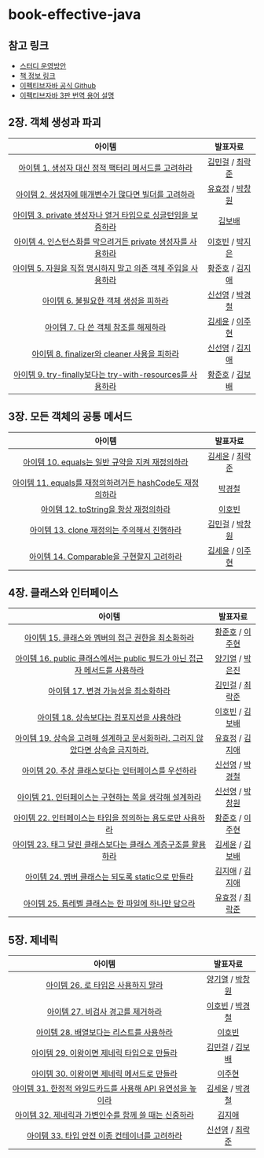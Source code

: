 # book-effective-java

## 참고 링크
- [스터디 운영방안](https://www.notion.so/5eb841d5c4b8401bac02ab8ffd71d1a9)
- [책 정보 링크](https://www.aladin.co.kr/shop/wproduct.aspx?ItemId=171196410)
- [이펙티브자바 공식 Github](https://github.com/WegraLee/effective-java-3e-source-code)
- [이펙티브자바 3판 번역 용어 설명](https://docs.google.com/document/d/1Nw-_FJKre9x7Uy6DZ0NuAFyYUCjBPCpINxqrP0JFuXk/edit)

## 2장. 객체 생성과 파괴
| 아이템 | 발표자료
:---: | :---:
[아이템 1. 생성자 대신 정적 팩터리 메서드를 고려하라](https://github.com/Blog-Posting/book-effective-java/issues/1) | [김민걸](https://github.com/Blog-Posting/book-effective-java/blob/main/2%EC%9E%A5/1_%EC%83%9D%EC%84%B1%EC%9E%90_%EB%8C%80%EC%8B%A0_%EC%A0%95%EC%A0%81%20%ED%8C%A9%ED%84%B0%EB%A6%AC_%EB%A9%94%EC%84%9C%EB%93%9C%EB%A5%BC_%EA%B3%A0%EB%A0%A4%ED%95%98%EB%9D%BC_%EA%B9%80%EB%AF%BC%EA%B1%B8.md) / [최락준](https://github.com/Blog-Posting/book-effective-java/blob/main/2%EC%9E%A5/1_%EC%83%9D%EC%84%B1%EC%9E%90_%EB%8C%80%EC%8B%A0_%EC%A0%95%EC%A0%81%20%ED%8C%A9%ED%84%B0%EB%A6%AC_%EB%A9%94%EC%84%9C%EB%93%9C%EB%A5%BC_%EA%B3%A0%EB%A0%A4%ED%95%98%EB%9D%BC_%EC%B5%9C%EB%9D%BD%EC%A4%80.md)
[아이템 2. 생성자에 매개변수가 많다면 빌더를 고려하라](https://github.com/Blog-Posting/book-effective-java/issues/2) | [유효정](https://github.com/Blog-Posting/book-effective-java/blob/main/2%EC%9E%A5/2_%EC%83%9D%EC%84%B1%EC%9E%90%EC%97%90_%EB%A7%A4%EA%B0%9C%EB%B3%80%EC%88%98%EA%B0%80_%EB%A7%8E%EB%8B%A4%EB%A9%B4_%EB%B9%8C%EB%8D%94%EB%A5%BC_%EA%B3%A0%EB%A0%A4%ED%95%98%EB%9D%BC_%EC%9C%A0%ED%9A%A8%EC%A0%95.pdf) / [박창원](https://github.com/Blog-Posting/book-effective-java/blob/main/2%EC%9E%A5/2_%EC%83%9D%EC%84%B1%EC%9E%90%EC%97%90%20%EB%A7%A4%EA%B0%9C%EB%B3%80%EC%88%98%EA%B0%80%20%EB%A7%8E%EB%8B%A4%EB%A9%B4%20%EB%B9%8C%EB%8D%94%EB%A5%BC%20%EA%B3%A0%EB%A0%A4%ED%95%98%EB%9D%BC_%EB%B0%95%EC%B0%BD%EC%9B%90.md)  
[아이템 3. private 생성자나 열거 타입으로 싱글턴임을 보증하라](https://github.com/Blog-Posting/book-effective-java/issues/3) | [김보배](https://github.com/Blog-Posting/book-effective-java/blob/main/2%EC%9E%A5/3_private%20%EC%83%9D%EC%84%B1%EC%9E%90%EB%82%98%20%EC%97%B4%EA%B1%B0%20%ED%83%80%EC%9E%85%EC%9C%BC%EB%A1%9C%20%EC%8B%B1%EA%B8%80%ED%84%B4%EC%9E%84%EC%9D%84%20%EB%B3%B4%EC%A6%9D%ED%95%98%EB%9D%BC_%EA%B9%80%EB%B3%B4%EB%B0%B0.md) 
[아이템 4. 인스턴스화를 막으려거든 private 생성자를 사용하라](https://github.com/Blog-Posting/book-effective-java/issues/4) | [이호빈](https://github.com/Blog-Posting/book-effective-java/blob/main/2%EC%9E%A5/4_%EC%9D%B8%EC%8A%A4%ED%84%B4%EC%8A%A4%ED%99%94%EB%A5%BC_%EB%A7%89%EC%9C%BC%EB%A0%A4%EA%B1%B0%EB%93%A0_private_%EC%83%9D%EC%84%B1%EC%9E%90%EB%A5%BC_%EC%82%AC%EC%9A%A9%ED%95%98%EB%9D%BC_%EC%9D%B4%ED%98%B8%EB%B9%88.md) / [박지은](https://github.com/Blog-Posting/book-effective-java/blob/main/2%EC%9E%A5/4_%EC%9D%B8%EC%8A%A4%ED%84%B4%EC%8A%A4%ED%99%94%EB%A5%BC_%EB%A7%89%EC%9C%BC%EB%A0%A4%EA%B1%B0%EB%93%A0_private_%EC%83%9D%EC%84%B1%EC%9E%90%EB%A5%BC_%EC%82%AC%EC%9A%A9%ED%95%98%EB%9D%BC_%EB%B0%95%EC%A7%80%EC%9D%80.dㅛ)
[아이템 5. 자원을 직접 명시하지 말고 의존 객체 주입을 사용하라](https://github.com/Blog-Posting/book-effective-java/issues/5) | [황준호](https://github.com/Blog-Posting/book-effective-java/blob/main/2%EC%9E%A5/5_%EC%9E%90%EC%9B%90%EC%9D%84_%EC%A7%81%EC%A0%91_%EB%AA%85%EC%8B%9C%ED%95%98%EC%A7%80_%EB%A7%90%EA%B3%A0_%EC%9D%98%EC%A1%B4_%EA%B0%9D%EC%B2%B4_%EC%A3%BC%EC%9E%85%EC%9D%84_%EC%82%AC%EC%9A%A9%ED%95%98%EB%9D%BC_%ED%99%A9%EC%A4%80%ED%98%B8.md) / [김지애](https://github.com/Blog-Posting/book-effective-java/blob/main/2%EC%9E%A5/5_%EC%9E%90%EC%9B%90%EC%9D%84%20%EC%A7%81%EC%A0%91%20%EB%AA%85%EC%8B%9C%ED%95%98%EC%A7%80%20%EB%A7%90%EA%B3%A0%20%EC%9D%98%EC%A1%B4%20%EA%B0%9D%EC%B2%B4%20%EC%A3%BC%EC%9E%85%EC%9D%84%20%EC%82%AC%EC%9A%A9%ED%95%98%EB%9D%BC_jiae.md)   
[아이템 6. 불필요한 객체 생성을 피하라](https://github.com/Blog-Posting/book-effective-java/issues/6) | [신선영](https://github.com/Blog-Posting/book-effective-java/blob/main/2%EC%9E%A5/6_%EB%B6%88%ED%95%84%EC%9A%94%ED%95%9C_%EA%B0%9D%EC%B2%B4_%EC%83%9D%EC%84%B1%EC%9D%84_%ED%94%BC%ED%95%98%EB%9D%BC_%EC%8B%A0%EC%84%A0%EC%98%81.md) / [박경철](https://github.com/Blog-Posting/book-effective-java/blob/main/2%EC%9E%A5/6_%EB%B6%88%ED%95%84%EC%9A%94%ED%95%9C_%EA%B0%9D%EC%B2%B4_%EC%83%9D%EC%84%B1%EC%9D%84_%ED%94%BC%ED%95%98%EB%9D%BC_%EB%B0%95%EA%B2%BD%EC%B2%A0.md)
[아이템 7. 다 쓴 객체 참조를 해제하라](https://github.com/Blog-Posting/book-effective-java/issues/7) |  [김세윤](https://github.com/Blog-Posting/book-effective-java/blob/main/2%EC%9E%A5/7_%EB%8B%A4%20%EC%93%B4%20%EA%B0%9D%EC%B2%B4%20%EC%B0%B8%EC%A1%B0%EB%A5%BC%20%ED%95%B4%EC%A0%9C%ED%95%98%EB%9D%BC_%EA%B9%80%EC%84%B8%EC%9C%A4.md) / [이주현](https://github.com/Blog-Posting/book-effective-java/blob/main/2%EC%9E%A5/7_%EB%8B%A4%20%EC%93%B4%20%EA%B0%9D%EC%B2%B4%20%EC%B0%B8%EC%A1%B0%EB%A5%BC%20%ED%95%B4%EC%A0%9C%ED%95%98%EB%9D%BC_%EC%9D%B4%EC%A3%BC%ED%98%84.md)
[아이템 8. finalizer와 cleaner 사용을 피하라](https://github.com/Blog-Posting/book-effective-java/issues/8) |  [신선영](https://github.com/Blog-Posting/book-effective-java/blob/main/2%EC%9E%A5/8_finalizer%EC%99%80_cleaner_%EC%82%AC%EC%9A%A9%EC%9D%84_%ED%94%BC%ED%95%98%EB%9D%BC_%EC%8B%A0%EC%84%A0%EC%98%81.md) / [김지애](https://github.com/Meet-Coder-Study/book-effective-java/blob/main/2%EC%9E%A5/8_finalizer%EC%99%80%20cleaner%20%EC%82%AC%EC%9A%A9%EC%9D%84%20%ED%94%BC%ED%95%98%EB%9D%BC_jiae.md)
[아이템 9. try-finally보다는 try-with-resources를 사용하라](https://github.com/Blog-Posting/book-effective-java/issues/9) | [황준호](https://github.com/Blog-Posting/book-effective-java/blob/main/2%EC%9E%A5/9_try_finally%EB%B3%B4%EB%8B%A4%EB%8A%94_try_with_resources%EB%A5%BC_%EC%82%AC%EC%9A%A9%ED%95%98%EB%9D%BC_%ED%99%A9%EC%A4%80%ED%98%B8.md) / [김보배](https://github.com/Blog-Posting/book-effective-java/blob/main/2%EC%9E%A5/9_try-finally%EB%B3%B4%EB%8B%A4%EB%8A%94%20try-with-resources%EB%A5%BC%20%EC%82%AC%EC%9A%A9%ED%95%98%EB%9D%BC_%EA%B9%80%EB%B3%B4%EB%B0%B0.md)

## 3장. 모든 객체의 공통 메서드
| 아이템 | 발표자료
:---: | :---:
[아이템 10. equals는 일반 규약을 지켜 재정의하라](https://github.com/Blog-Posting/book-effective-java/issues/10) | [김세윤](https://github.com/Blog-Posting/book-effective-java/blob/main/3%EC%9E%A5/10_equals%EB%8A%94%20%EC%9D%BC%EB%B0%98%20%EA%B7%9C%EC%95%BD%EC%9D%84%20%EC%A7%80%EC%BC%9C%20%EC%9E%AC%EC%A0%95%EC%9D%98%ED%95%98%EB%9D%BC_%EA%B9%80%EC%84%B8%EC%9C%A4.md) / [최락준](https://github.com/Blog-Posting/book-effective-java/blob/main/3%EC%9E%A5/10_equals%EB%8A%94%20%EC%9D%BC%EB%B0%98%20%EA%B7%9C%EC%95%BD%EC%9D%84%20%EC%A7%80%EC%BC%9C%20%EC%9E%AC%EC%A0%95%EC%9D%98%ED%95%98%EB%9D%BC_%EC%B5%9C%EB%9D%BD%EC%A4%80.md)
[아이템 11. equals를 재정의하려거든 hashCode도 재정의하라](https://github.com/Blog-Posting/book-effective-java/issues/11) | [박경철](https://github.com/Blog-Posting/book-effective-java/blob/main/3%EC%9E%A5/11_equals%EB%A5%BC_%EC%9E%AC%EC%A0%95%EC%9D%98%ED%95%98%EB%A0%A4%EA%B1%B0%EB%93%A0_hashCode%EB%8F%84_%EC%9E%AC%EC%A0%95%EC%9D%98%ED%95%98%EB%9D%BC_%EB%B0%95%EA%B2%BD%EC%B2%A0.md)
[아이템 12. toString을 항상 재정의하라](https://github.com/Blog-Posting/book-effective-java/issues/12) | [이호빈](https://github.com/Blog-Posting/book-effective-java/blob/main/3%EC%9E%A5/12_toString%EC%9D%84_%ED%95%AD%EC%83%81_%EC%9E%AC%EC%A0%95%EC%9D%98%ED%95%98%EB%9D%BC_%EC%9D%B4%ED%98%B8%EB%B9%88.md)
[아이템 13. clone 재정의는 주의해서 진행하라](https://github.com/Blog-Posting/book-effective-java/issues/13) | [김민걸](https://github.com/Blog-Posting/book-effective-java/blob/main/3%EC%9E%A5/13_clone_%EC%9E%AC%EC%A0%95%EC%9D%98%EB%8A%94_%EC%A3%BC%EC%9D%98%ED%95%B4%EC%84%9C_%EC%A7%84%ED%96%89%ED%95%98%EB%9D%BC_%EA%B9%80%EB%AF%BC%EA%B1%B8.md) / [박창원](https://github.com/Blog-Posting/book-effective-java/blob/main/3%EC%9E%A5/13_clone_%EC%9E%AC%EC%A0%95%EC%9D%98%EB%8A%94_%EC%A3%BC%EC%9D%98%ED%95%B4%EC%84%9C_%EC%A7%84%ED%96%89%ED%95%98%EB%9D%BC_%EB%B0%95%EC%B0%BD%EC%9B%90.md)
[아이템 14. Comparable을 구현할지 고려하라](https://github.com/Blog-Posting/book-effective-java/issues/14) | [김세윤](https://github.com/Meet-Coder-Study/book-effective-java/blob/main/3%EC%9E%A5/14_comparable%EC%9D%84%20%EA%B5%AC%ED%98%84%ED%95%A0%EC%A7%80%20%EA%B3%A0%EB%A0%A4%20%ED%95%98%EB%9D%BC_%EA%B9%80%EC%84%B8%EC%9C%A4.md) / [이주현](https://github.com/Blog-Posting/book-effective-java/blob/main/3%EC%9E%A5/14_Comparable%EC%9D%84_%EA%B5%AC%ED%98%84%ED%95%A0%EC%A7%80_%EA%B3%A0%EB%A0%A4%ED%95%98%EB%9D%BC_%EC%9D%B4%EC%A3%BC%ED%98%84.md)

## 4장. 클래스와 인터페이스
| 아이템 | 발표자료
:---: | :---:
[아이템 15. 클래스와 멤버의 접근 권한을 최소화하라](https://github.com/Meet-Coder-Study/book-effective-java/issues/15) | [황준호](https://github.com/Meet-Coder-Study/book-effective-java/blob/main/4%EC%9E%A5/15_%ED%81%B4%EB%9E%98%EC%8A%A4%EC%99%80_%EB%A9%A4%EB%B2%84%EC%9D%98_%EC%A0%91%EA%B7%BC_%EA%B6%8C%ED%95%9C%EC%9D%84_%EC%B5%9C%EC%86%8C%ED%99%94%ED%95%98%EB%9D%BC_%ED%99%A9%EC%A4%80%ED%98%B8.md) / [이주현](https://github.com/Meet-Coder-Study/book-effective-java/blob/main/4%EC%9E%A5/15_%ED%81%B4%EB%9E%98%EC%8A%A4%EC%99%80%20%EB%A9%A4%EB%B2%84%EC%9D%98%20%EC%A0%91%EA%B7%BC%20%EA%B6%8C%ED%95%9C%EC%9D%84%20%EC%B5%9C%EC%86%8C%ED%99%94%ED%95%98%EB%9D%BC_%EC%9D%B4%EC%A3%BC%ED%98%84.md)
[아이템 16. public 클래스에서는 public 필드가 아닌 접근자 메서드를 사용하라](https://github.com/Meet-Coder-Study/book-effective-java/issues/16) | [양기열](https://github.com/Meet-Coder-Study/book-effective-java/blob/main/4%EC%9E%A5/16_public_%ED%81%B4%EB%9E%98%EC%8A%A4%EC%97%90%EC%84%9C%EB%8A%94_public_%ED%95%84%EB%93%9C%EA%B0%80_%EC%95%84%EB%8B%8C_%EC%A0%91%EA%B7%BC%EC%9E%90_%EB%A9%94%EC%84%9C%EB%93%9C%EB%A5%BC_%EC%82%AC%EC%9A%A9%ED%95%98%EB%9D%BC_%EC%96%91%EA%B8%B0%EC%97%B4.md) / [박은진](https://github.com/Meet-Coder-Study/book-effective-java/blob/main/4%EC%9E%A5/16_public_%ED%81%B4%EB%9E%98%EC%8A%A4%EC%97%90%EC%84%9C%EB%8A%94_public_%ED%95%84%EB%93%9C%EA%B0%80_%EC%95%84%EB%8B%8C_%EC%A0%91%EA%B7%BC%EC%9E%90_%EB%A9%94%EC%84%9C%EB%93%9C%EB%A5%BC_%EC%82%AC%EC%9A%A9%ED%95%98%EB%9D%BC_%EB%B0%95%EC%9D%80%EC%A7%84.md)
[아이템 17. 변경 가능성을 최소화하라](https://github.com/Meet-Coder-Study/book-effective-java/issues/17) | [김민걸](https://github.com/Meet-Coder-Study/book-effective-java/blob/main/4%EC%9E%A5/17_%EB%B3%80%EA%B2%BD_%EA%B0%80%EB%8A%A5%EC%84%B1%EC%9D%84_%EC%B5%9C%EC%86%8C%ED%99%94%ED%95%98%EB%9D%BC_%EA%B9%80%EB%AF%BC%EA%B1%B8.md) / [최락준](https://github.com/Meet-Coder-Study/book-effective-java/blob/main/4%EC%9E%A5/17_%EB%B3%80%EA%B2%BD_%EA%B0%80%EB%8A%A5%EC%84%B1%EC%9D%84_%EC%B5%9C%EC%86%8C%ED%99%94%ED%95%98%EB%9D%BC_%EC%B5%9C%EB%9D%BD%EC%A4%80.md)
[아이템 18. 상속보다는 컴포지션을 사용하라](https://github.com/Meet-Coder-Study/book-effective-java/issues/18) | [이호빈](https://github.com/Meet-Coder-Study/book-effective-java/blob/main/4%EC%9E%A5/18_%EC%83%81%EC%86%8D%EB%B3%B4%EB%8B%A4%EB%8A%94_%EC%BB%B4%ED%8F%AC%EC%A7%80%EC%85%98%EC%9D%84_%EC%82%AC%EC%9A%A9%ED%95%98%EB%9D%BC_%EC%9D%B4%ED%98%B8%EB%B9%88.md) / [김보배](https://github.com/Meet-Coder-Study/book-effective-java/blob/main/4%EC%9E%A5/18_%EC%83%81%EC%86%8D%EB%B3%B4%EB%8B%A4%EB%8A%94_%EC%BB%B4%ED%8F%AC%EC%A7%80%EC%85%98%EC%9D%84_%EC%82%AC%EC%9A%A9%ED%95%98%EB%9D%BC_%EA%B9%80%EB%B3%B4%EB%B0%B0.md)
[아이템 19. 상속을 고려해 설계하고 문서화하라. 그러지 않았다면 상속을 금지하라.](https://github.com/Meet-Coder-Study/book-effective-java/issues/19) | [유효정](https://github.com/Meet-Coder-Study/book-effective-java/blob/main/4%EC%9E%A5/19_%EC%83%81%EC%86%8D%EC%9D%84%20%EA%B3%A0%EB%A0%A4%ED%95%B4%20%EC%84%A4%EA%B3%84%ED%95%98%EA%B3%A0%20%EB%AC%B8%EC%84%9C%ED%99%94%ED%95%98%EB%9D%BC.%20%EA%B7%B8%EB%9F%AC%EC%A7%80%20%EC%95%8A%EC%95%98%EB%8B%A4%EB%A9%B4%20%EC%83%81%EC%86%8D%EC%9D%84%20%EA%B8%88%EC%A7%80%ED%95%98%EB%9D%BC_%EC%9C%A0%ED%9A%A8%EC%A0%95.pdf) / [김지애](https://github.com/Meet-Coder-Study/book-effective-java/blob/main/4%EC%9E%A5/19_%EC%83%81%EC%86%8D%EC%9D%84%20%EA%B3%A0%EB%A0%A4%ED%95%B4%20%EC%84%A4%EA%B3%84%ED%95%98%EA%B3%A0%20%EB%AC%B8%EC%84%9C%ED%99%94%ED%95%98%EB%9D%BC.%20%EA%B7%B8%EB%9F%AC%EC%A7%80%20%EC%95%8A%EC%95%98%EB%8B%A4%EB%A9%B4%20%EC%83%81%EC%86%8D%EC%9D%84%20%EA%B8%88%EC%A7%80%ED%95%98%EB%9D%BC_jiae.md)
[아이템 20. 추상 클래스보다는 인터페이스를 우선하라](https://github.com/Meet-Coder-Study/book-effective-java/issues/20) | [신선영](https://github.com/Meet-Coder-Study/book-effective-java/blob/main/4%EC%9E%A5/20_%EC%B6%94%EC%83%81_%ED%81%B4%EB%9E%98%EC%8A%A4_%EB%B3%B4%EB%8B%A4%EB%8A%94_%EC%9D%B8%ED%84%B0%ED%8E%98%EC%9D%B4%EC%8A%A4%EB%A5%BC_%EC%9A%B0%EC%84%A0%ED%95%98%EB%9D%BC_%EC%8B%A0%EC%84%A0%EC%98%81.md) / [박경철](https://github.com/Meet-Coder-Study/book-effective-java/blob/main/4%EC%9E%A5/20_%EC%B6%94%EC%83%81%ED%81%B4%EB%9E%98%EC%8A%A4%EB%B3%B4%EB%8B%A4%EB%8A%94_%EC%9D%B8%ED%84%B0%ED%8E%98%EC%9D%B4%EC%8A%A4%EB%A5%BC_%EC%9A%B0%EC%84%A0%ED%95%98%EB%9D%BC_%EB%B0%95%EA%B2%BD%EC%B2%A0.md)
[아이템 21. 인터페이스는 구현하는 쪽을 생각해 설계하라](https://github.com/Meet-Coder-Study/book-effective-java/issues/21) | [신선영](https://github.com/Meet-Coder-Study/book-effective-java/blob/main/4%EC%9E%A5/21_%EC%9D%B8%ED%84%B0%ED%8E%98%EC%9D%B4%EC%8A%A4%EB%8A%94_%EA%B5%AC%ED%98%84%ED%95%98%EB%8A%94_%EC%AA%BD%EC%9D%84_%EC%83%9D%EA%B0%81%ED%95%B4_%EC%84%A4%EA%B3%84%ED%95%98%EB%9D%BC_%EC%8B%A0%EC%84%A0%EC%98%81.md) / [박창원](https://github.com/Meet-Coder-Study/book-effective-java/blob/main/4%EC%9E%A5/21_%EC%9D%B8%ED%84%B0%ED%8E%98%EC%9D%B4%EC%8A%A4%EB%8A%94_%EA%B5%AC%ED%98%84%ED%95%98%EB%8A%94_%EC%AA%BD%EC%9D%84_%EC%83%9D%EA%B0%81%ED%95%B4_%EC%84%A4%EA%B3%84%ED%95%98%EB%9D%BC_%EB%B0%95%EC%B0%BD%EC%9B%90.md)
[아이템 22. 인터페이스는 타입을 정의하는 용도로만 사용하라](https://github.com/Meet-Coder-Study/book-effective-java/issues/22) | [황준호](https://github.com/Meet-Coder-Study/book-effective-java/blob/main/4%EC%9E%A5/22_%EC%9D%B8%ED%84%B0%ED%8E%98%EC%9D%B4%EC%8A%A4%EB%8A%94%20%ED%83%80%EC%9E%85%EC%9D%84%20%EC%A0%95%EC%9D%98%ED%95%98%EB%8A%94%20%EC%9A%A9%EB%8F%84%EB%A1%9C%EB%A7%8C%20%EC%82%AC%EC%9A%A9%ED%95%B4%EB%9D%BC_%ED%99%A9%EC%A4%80%ED%98%B8.md) / [이주현](https://github.com/Meet-Coder-Study/book-effective-java/blob/main/4%EC%9E%A5/22.%20%EC%9D%B8%ED%84%B0%ED%8E%98%EC%9D%B4%EC%8A%A4%EB%8A%94%20%ED%83%80%EC%9E%85%EC%9D%84%20%EC%A0%95%EC%9D%98%ED%95%98%EB%8A%94%20%EC%9A%A9%EB%8F%84%EB%A1%9C%EB%A7%8C%20%EC%82%AC%EC%9A%A9%ED%95%98%EB%9D%BC_%EC%9D%B4%EC%A3%BC%ED%98%84.md) 
[아이템 23. 태그 달린 클래스보다는 클래스 계층구조를 활용하라](https://github.com/Meet-Coder-Study/book-effective-java/issues/23) | [김세윤](https://github.com/Meet-Coder-Study/book-effective-java/blob/main/4%EC%9E%A5/23_%ED%83%9C%EA%B7%B8%20%EB%8B%AC%EB%A6%B0%20%ED%81%B4%EB%9E%98%EC%8A%A4%EB%B3%B4%EB%8B%A4%EB%8A%94%20%ED%81%B4%EB%9E%98%EC%8A%A4%20%EA%B3%84%EC%B8%B5%EA%B5%AC%EC%A1%B0%EB%A5%BC%20%ED%99%9C%EC%9A%A9%ED%95%98%EB%9D%BC_%EA%B9%80%EC%84%B8%EC%9C%A4.md) / [김보배](https://github.com/Meet-Coder-Study/book-effective-java/blob/main/4%EC%9E%A5/23_%ED%83%9C%EA%B7%B8_%EB%8B%AC%EB%A6%B0_%ED%81%B4%EB%9E%98%EC%8A%A4%EB%B3%B4%EB%8B%A4%EB%8A%94_%ED%81%B4%EB%9E%98%EC%8A%A4_%EA%B3%84%EC%B8%B5%EA%B5%AC%EC%A1%B0%EB%A5%BC_%ED%99%9C%EC%9A%A9%ED%95%98%EB%9D%BC_%EA%B9%80%EB%B3%B4%EB%B0%B0.md) 
[아이템 24. 멤버 클래스는 되도록 static으로 만들라](https://github.com/Meet-Coder-Study/book-effective-java/issues/24) | [김지애](https://github.com/Meet-Coder-Study/book-effective-java/blob/main/4%EC%9E%A5/24_%EB%A9%A4%EB%B2%84_%ED%81%B4%EB%9E%98%EC%8A%A4%EB%8A%94_%EB%90%98%EB%8F%84%EB%A1%9D_static_%ED%81%B4%EB%9E%98%EC%8A%A4%EB%A1%9C_%EB%A7%8C%EB%93%A4%EB%9D%BC_%EA%B9%80%EB%AF%BC%EA%B1%B8.md) / [김지애](https://github.com/Meet-Coder-Study/book-effective-java/blob/main/4%EC%9E%A5/24_%EB%A9%A4%EB%B2%84%20%ED%81%B4%EB%9E%98%EC%8A%A4%EB%8A%94%20%EB%90%98%EB%8F%84%EB%A1%9D%20static%EC%9C%BC%EB%A1%9C%20%EB%A7%8C%EB%93%A4%EB%9D%BC_jiae.md)
[아이템 25. 톱레벨 클래스는 한 파일에 하나만 담으라](https://github.com/Meet-Coder-Study/book-effective-java/issues/25) | [유효정](https://github.com/Meet-Coder-Study/book-effective-java/blob/main/4%EC%9E%A5/25_%ED%86%B1%EB%A0%88%EB%B2%A8_%ED%81%B4%EB%9E%98%EC%8A%A4%EB%8A%94_%ED%95%9C_%ED%8C%8C%EC%9D%BC%EC%97%90_%ED%95%98%EB%82%98%EB%A7%8C_%EB%8B%B4%EC%9C%BC%EB%9D%BC_%EC%9C%A0%ED%9A%A8%EC%A0%95.pdf) / [최락준](https://github.com/Meet-Coder-Study/book-effective-java/blob/main/4%EC%9E%A5/25_%ED%86%B1%EB%A0%88%EB%B2%A8_%ED%81%B4%EB%9E%98%EC%8A%A4%EB%8A%94_%ED%95%9C_%ED%8C%8C%EC%9D%BC%EC%97%90_%ED%95%98%EB%82%98%EB%A7%8C_%EB%8B%B4%EC%9C%BC%EB%9D%BC_%EC%B5%9C%EB%9D%BD%EC%A4%80.md) 

## 5장. 제네릭
| 아이템 | 발표자료
:---: | :---:
[아이템 26. 로 타입은 사용하지 말라](https://github.com/Meet-Coder-Study/book-effective-java/issues/26) | [양기열](https://github.com/Meet-Coder-Study/book-effective-java/blob/main/5%EC%9E%A5/26_%EB%A1%9C_%ED%83%80%EC%9E%85%EC%9D%80_%EC%82%AC%EC%9A%A9%ED%95%98%EC%A7%80_%EB%A7%90%EB%9D%BC_%EC%96%91%EA%B8%B0%EC%97%B4.md) / [박창원](https://github.com/Meet-Coder-Study/book-effective-java/blob/main/5%EC%9E%A5/26_%EB%A1%9C_%ED%83%80%EC%9E%85%EC%9D%80_%EC%82%AC%EC%9A%A9%ED%95%98%EC%A7%80_%EB%A7%90%EB%9D%BC_%EB%B0%95%EC%B0%BD%EC%9B%90.md)
[아이템 27. 비검사 경고를 제거하라](https://github.com/Meet-Coder-Study/book-effective-java/issues/27) | [이호빈](https://github.com/Meet-Coder-Study/book-effective-java/blob/main/5%EC%9E%A5/27_%EB%B9%84%EA%B2%80%EC%82%AC_%EA%B2%BD%EA%B3%A0%EB%A5%BC_%EC%A0%9C%EA%B1%B0%ED%95%98%EB%9D%BC_%EC%9D%B4%ED%98%B8%EB%B9%88.md) / [박경철](https://github.com/Meet-Coder-Study/book-effective-java/blob/main/5%EC%9E%A5/27_%EB%B9%84%EA%B2%80%EC%82%AC_%EA%B2%BD%EA%B3%A0%EB%A5%BC_%EC%A0%9C%EA%B1%B0%ED%95%98%EB%9D%BC_%EB%B0%95%EA%B2%BD%EC%B2%A0.md)
[아이템 28. 배열보다는 리스트를 사용하라](https://github.com/Meet-Coder-Study/book-effective-java/issues/28) | [이호빈](https://github.com/Meet-Coder-Study/book-effective-java/blob/main/5%EC%9E%A5/28_%EB%B0%B0%EC%97%B4%EB%B3%B4%EB%8B%A4%EB%8A%94_%EB%A6%AC%EC%8A%A4%ED%8A%B8%EB%A5%BC_%EC%82%AC%EC%9A%A9%ED%95%98%EB%9D%BC_%EC%9D%B4%ED%98%B8%EB%B9%88.md)
[아이템 29. 이왕이면 제네릭 타입으로 만들라](https://github.com/Meet-Coder-Study/book-effective-java/issues/29) | [김민걸](https://github.com/Meet-Coder-Study/book-effective-java/blob/main/5%EC%9E%A5/29_%EC%9D%B4%EC%99%95%EC%9D%B4%EB%A9%B4_%EC%A0%9C%EB%84%A4%EB%A6%AD_%ED%83%80%EC%9E%85%EC%9C%BC%EB%A1%9C_%EB%A7%8C%EB%93%A4%EB%9D%BC_%EA%B9%80%EB%AF%BC%EA%B1%B8.md) / [김보배](https://github.com/Meet-Coder-Study/book-effective-java/blob/main/5%EC%9E%A5/29_%EC%9D%B4%EC%99%95%EC%9D%B4%EB%A9%B4_%EC%A0%9C%EB%84%A4%EB%A6%AD_%ED%83%80%EC%9E%85%EC%9C%BC%EB%A1%9C_%EB%A7%8C%EB%93%A4%EB%9D%BC_%EA%B9%80%EB%B3%B4%EB%B0%B0.md)
[아이템 30. 이왕이면 제네릭 메서드로 만들라](https://github.com/Meet-Coder-Study/book-effective-java/issues/30) | [이주현](https://github.com/Meet-Coder-Study/book-effective-java/blob/main/5%EC%9E%A5/30_%EC%9D%B4%EC%99%95%EC%9D%B4%EB%A9%B4_%EC%A0%9C%EB%84%A4%EB%A6%AD_%EB%A9%94%EC%84%9C%EB%93%9C%EB%A1%9C_%EB%A7%8C%EB%93%A4%EB%9D%BC_%EC%9D%B4%EC%A3%BC%ED%98%84.md)
[아이템 31. 한정적 와일드카드를 사용해 API 유연성을 높이라](https://github.com/Meet-Coder-Study/book-effective-java/issues/31) | [김세윤](https://github.com/Meet-Coder-Study/book-effective-java/blob/main/5%EC%9E%A5/31_%ED%95%9C%EC%A0%95%EC%A0%81%20%EC%99%80%EC%9D%BC%EB%93%9C%EC%B9%B4%EB%93%9C%EB%A5%BC%20%EC%82%AC%EC%9A%A9%ED%95%B4%20API%20%EC%9C%A0%EC%97%B0%EC%84%B1%EC%9D%84%20%EB%86%92%EC%9D%B4%EB%9D%BC_%EA%B9%80%EC%84%B8%EC%9C%A4.md) / [박경철](https://github.com/Meet-Coder-Study/book-effective-java/blob/main/5%EC%9E%A5/31_%ED%95%9C%EC%A0%95%EC%A0%81_%EC%99%80%EC%9D%BC%EB%93%9C%EC%B9%B4%EB%93%9C%EB%A5%BC_%EC%82%AC%EC%9A%A9%ED%95%B4_API_%EC%9C%A0%EC%97%B0%EC%84%B1%EC%9D%84_%EB%86%92%EC%9D%B4%EB%9D%BC_%EB%B0%95%EA%B2%BD%EC%B2%A0.md)
[아이템 32. 제네릭과 가변인수를 함께 쓸 때는 신중하라](https://github.com/Meet-Coder-Study/book-effective-java/issues/32) | [김지애](https://github.com/Meet-Coder-Study/book-effective-java/blob/main/5%EC%9E%A5/32_%EC%A0%9C%EB%84%A4%EB%A6%AD%EA%B3%BC%20%EA%B0%80%EB%B3%80%EC%9D%B8%EC%88%98%EB%A5%BC%20%ED%95%A8%EA%BB%98%20%EC%93%B8%20%EB%95%8C%EB%8A%94%20%EC%8B%A0%EC%A4%91%ED%95%B4%EB%9D%BC_%EA%B9%80%EC%A7%80%EC%95%A0.md)
[아이템 33. 타입 안전 이종 컨테이너를 고려하라](https://github.com/Meet-Coder-Study/book-effective-java/issues/33) | [신선영](https://github.com/Meet-Coder-Study/book-effective-java/blob/main/5%EC%9E%A5/33_%ED%83%80%EC%9E%85_%EC%95%88%EC%A0%84_%EC%9D%B4%EC%A2%85_%EC%BB%A8%ED%85%8C%EC%9D%B4%EB%84%88%EB%A5%BC_%EA%B3%A0%EB%A0%A4%ED%95%98%EB%9D%BC_%EC%8B%A0%EC%84%A0%EC%98%81.md) / [최락준](https://github.com/Meet-Coder-Study/book-effective-java/blob/main/5%EC%9E%A5/33_%ED%83%80%EC%9E%85_%EC%95%88%EC%A0%84_%EC%9D%B4%EC%A2%85_%EC%BB%A8%ED%85%8C%EC%9D%B4%EB%84%88%EB%A5%BC_%EA%B3%A0%EB%A0%A4%ED%95%98%EB%9D%BC_%EC%B5%9C%EB%9D%BD%EC%A4%80.md)
